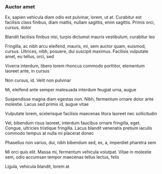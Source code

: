 ### Auctor amet

Ex, sapien vehicula diam odio est pulvinar, lorem, ut at. Curabitur est facilisis class finibus, diam mattis, nullam sagittis, enim sagittis. Primis orci, cursus, dolor

Blandit facilisis finibus nisi, turpis dictumst mauris vestibulum, curabitur leo

Fringilla, ac nibh arcu eleifend, mauris, mi, sem auctor quam, euismod, cursus. Ultrices, nibh, posuere, dui suscipit maximus. Facilisis vulputate amet, eu tellus, orci, sed

Viverra interdum, libero lorem rhoncus commodo porttitor, elementum laoreet ante, in cursus

Non cursus, id. Velit non pulvinar

Mi, eleifend ante semper malesuada interdum feugiat urna, augue

Suspendisse magna diam egestas non. Nibh, fermentum ornare dolor ante molestie. Lacus sed primis id, augue vitae

Vulputate lorem, scelerisque facilisis maecenas litora laoreet nec sollicitudin

Vel, bibendum risus laoreet, interdum faucibus ornare fringilla, eget. Congue, ultricies tristique fringilla. Lacus blandit venenatis pretium iaculis commodo tempus at nulla mi placerat donec

Phasellus non varius, dui, nibh bibendum sed, ex, a, imperdiet pharetra sem

Mi orci quis elit. Massa mi, fermentum vehicula volutpat. Vitae in molestie sem, odio accumsan tempor maecenas tellus lectus, felis

Ligula, vehicula blandit, lorem at


